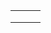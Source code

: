 





|      |      |      |
| ---- | ---- | ---- |
|      |      |      |
|      |      |      |
|      |      |      |


